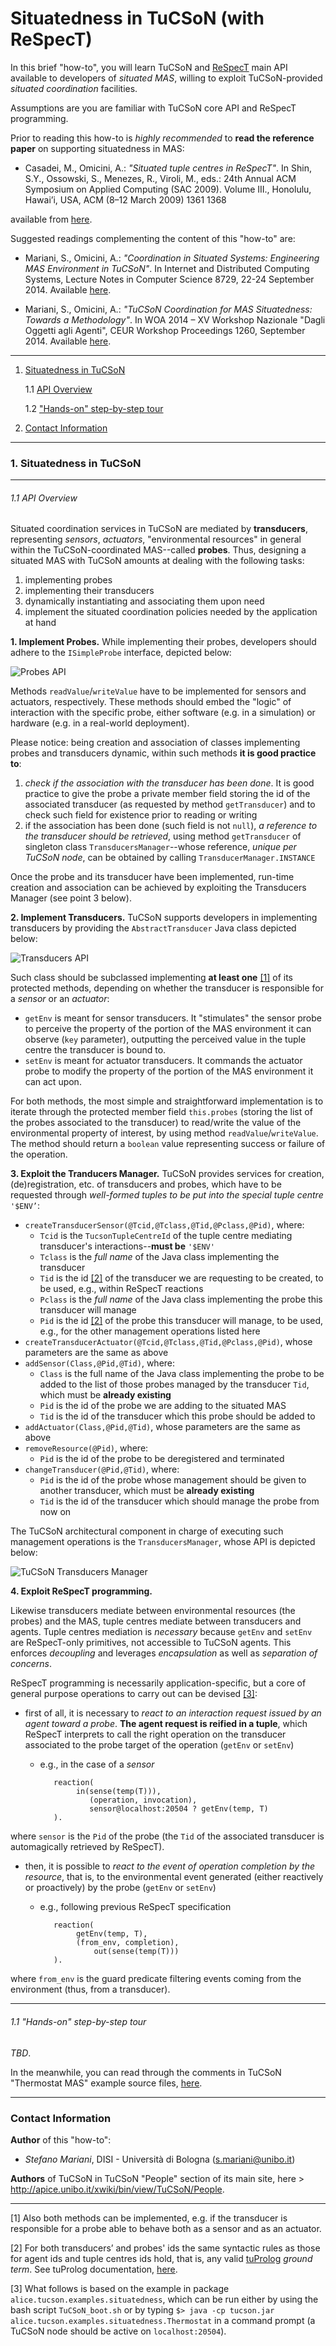 # Situatedness in TuCSoN (with ReSpecT)

In this brief "how-to", you will learn TuCSoN and [ReSpecT](http://respect.apice.unibo.it) main API available to developers of *situated MAS*, willing to exploit TuCSoN-provided *situated coordination* facilities.

Assumptions are you are familiar with TuCSoN core API and ReSpecT programming.

Prior to reading this how-to is *highly recommended* to **read the reference paper** on supporting situatedness in MAS:

 * Casadei, M., Omicini, A.: *"Situated tuple centres in ReSpecT"*. In Shin, S.Y., Ossowski, S., Menezes, R., Viroli, M., eds.:
   24th Annual ACM Symposium on Applied Computing (SAC 2009). Volume III., Honolulu, Hawai’i, USA, ACM (8–12 March 2009) 1361
   1368
   
available from [here](http://apice.unibo.it/xwiki/bin/view/Publications/RespectSac09).

Suggested readings complementing the content of this "how-to" are:

 * Mariani, S., Omicini, A.: *"Coordination in Situated Systems: Engineering MAS Environment in TuCSoN"*. In Internet and Distributed Computing Systems, Lecture Notes in Computer Science 8729, 22-24 September 2014. Available [here](http://apice.unibo.it/xwiki/bin/view/Publications/SituatedcoordIdcs2014).
 
 * Mariani, S., Omicini, A.: *"TuCSoN Coordination for MAS Situatedness: Towards a Methodology"*. In WOA 2014 – XV Workshop Nazionale "Dagli Oggetti agli Agenti", CEUR Workshop Proceedings 1260, September 2014. Available [here](http://apice.unibo.it/xwiki/bin/view/Publications/TucsonWoa2014).

---

1. <a href="#situated">Situatedness in TuCSoN</a>

   1.1 <a href="#api">API Overview</a>
   
   1.2 <a href="#hands-on">"Hands-on" step-by-step tour</a>
   
2. <a href="#contact">Contact Information</a>

---

### 1. <a name="situated">Situatedness in TuCSoN</a>

---

###### 1.1 <a name="api">API Overview</a>

Situated coordination services in TuCSoN are mediated by **transducers**, representing *sensors*, *actuators*, "environmental resources" in general within the TuCSoN-coordinated MAS--called **probes**. Thus, designing a situated MAS with TuCSoN amounts at dealing with the following tasks:
 1. implementing probes 2. implementing their transducers 3. dynamically instantiating and associating them upon need 4. implement the situated coordination policies needed by the application at hand

**1. Implement Probes.** While implementing their probes, developers should adhere to the `ISimpleProbe` interface, depicted below:

<img src="UML-Probe.jpeg" alt="Probes API">

Methods `readValue`/`writeValue` have to be implemented for sensors and actuators, respectively. These methods should embed the "logic" of interaction with the specific probe, either software (e.g. in a simulation) or hardware (e.g. in a real-world deployment).

Please notice: being creation and association of classes implementing probes and transducers dynamic, within such methods **it is good practice to**:

 1. *check if the association with the transducer has been done*. It is good practice to give the probe a private member field storing the id of the associated transducer (as requested by method `getTransducer`) and to check such field for existence prior to reading or writing
 2. if the association has been done (such field is not `null`), *a reference to the transducer should be retrieved*, using method `getTransducer` of singleton class `TransducersManager`--whose reference, *unique per TuCSoN node*, can be obtained by calling `TransducerManager.INSTANCE`

Once the probe and its transducer have been implemented, run-time creation and association can be achieved by exploiting the Transducers Manager (see point 3 below).

**2. Implement Transducers.** TuCSoN supports developers in implementing transducers by providing the `AbstractTransducer` Java class depicted below:

<img src="UML-Transducer.jpeg" alt="Transducers API">

Such class should be subclassed implementing **at least one** <a href="#1">\[1\]</a> of its protected methods, depending on whether the transducer is responsible for a *sensor* or an *actuator*:

 * `getEnv` is meant for sensor transducers. It "stimulates" the sensor probe to perceive the property of the portion of the MAS environment it can observe (`key` parameter), outputting the perceived value in the tuple centre the transducer is bound to.
 * `setEnv` is meant for actuator transducers. It commands the actuator probe to modify the property of the portion of the MAS environment it can act upon.

For both methods, the most simple and straightforward implementation is to iterate through the protected member field `this.probes` (storing the list of the probes associated to the transducer) to read/write the value of the environmental property of interest, by using method `readValue`/`writeValue`. The method should return a `boolean` value representing success or failure of the operation.

**3. Exploit the Tranducers Manager.** TuCSoN provides services for creation, (de)registration, etc. of transducers and probes, which have to be requested through *well-formed tuples to be put into the special tuple centre* `'$ENV’`:

 * `createTransducerSensor(@Tcid,@Tclass,@Tid,@Pclass,@Pid)`, where:
    * `Tcid` is the `TucsonTupleCentreId` of the tuple centre mediating transducer's interactions--**must be** `'$ENV'`
    * `Tclass` is the *full name* of the Java class implementing the transducer
    * `Tid` is the id <a href="#2">\[2\]</a> of the transducer we are requesting to be created, to be used, e.g., within ReSpecT reactions
    * `Pclass` is the *full name* of the Java class implementing the probe this transducer will manage
    * `Pid` is the id <a href="#2">\[2\]</a> of the probe this transducer will manage, to be used, e.g., for the other management operations listed here
 * `createTransducerActuator(@Tcid,@Tclass,@Tid,@Pclass,@Pid)`, whose parameters are the same as above
 * `addSensor(Class,@Pid,@Tid)`, where:
    * `Class` is the full name of the Java class implementing the probe to be added to the list of those probes managed by the transducer `Tid`, which must be **already existing**
    * `Pid` is the id of the probe we are adding to the situated MAS
    * `Tid` is the id of the transducer which this probe should be added to
 * `addActuator(Class,@Pid,@Tid)`, whose parameters are the same as above
 * `removeResource(@Pid)`, where:
    * `Pid` is the id of the probe to be deregistered and terminated
 * `changeTransducer(@Pid,@Tid)`, where:
    * `Pid` is the id of the probe whose management should be given to another transducer, which must be **already existing**
    * `Tid` is the id of the transducer which should manage the probe from now on
    
The TuCSoN architectural component in charge of executing such management operations is the `TransducersManager`, whose API is depicted below:

<img src="UML-TM.jpeg" alt="TuCSoN Transducers Manager">

**4. Exploit ReSpecT programming.** 

Likewise transducers mediate between environmental resources (the probes) and the MAS, tuple centres mediate between transducers and agents. Tuple centres mediation is *necessary* because `getEnv` and `setEnv` are ReSpecT-only primitives, not accessible to TuCSoN agents. This enforces *decoupling* and leverages *encapsulation* as well as *separation of concerns*.

ReSpecT programming is necessarily application-specific, but a core of general purpose operations to carry out can be devised <a href="#3">\[3\]</a>:

 * first of all, it is necessary to *react to an interaction request issued by an agent toward a probe*. **The agent request is reified in a tuple**, which ReSpecT interprets to call the right operation on the transducer associated to the probe target of the operation (`getEnv` or `setEnv`)
   * e.g., in the case of a *sensor*

            reaction(
                 in(sense(temp(T))),
                    (operation, invocation),
                    sensor@localhost:20504 ? getEnv(temp, T)
            ).
where `sensor` is the `Pid` of the probe (the `Tid` of the associated transducer is automagically retrieved by ReSpecT).

 * then, it is possible to *react to the event of operation completion by the resource*, that is, to the environmental event generated (either reactively or proactively) by the probe (`getEnv` or `setEnv`)
   * e.g., following previous ReSpecT specification

            reaction(
                 getEnv(temp, T),
                 (from_env, completion),
                     out(sense(temp(T)))
            ).
where `from_env` is the guard predicate filtering events coming from the environment (thus, from a transducer).

---

###### 1.1 <a name="hands">"Hands-on" step-by-step tour</a>

*TBD*.

In the meanwhile, you can read through the comments in TuCSoN "Thermostat MAS" example source files, [here](https://bitbucket.org/smariani/tucson/src/da7cf3835c62/TuCSoN/trunk/src/alice/tucson/examples/situatedness/?at=master).

---

### <a name="contact">Contact Information</a>

**Author** of this "how-to":

 * *Stefano Mariani*, DISI - Università di Bologna (<s.mariani@unibo.it>)

**Authors** of TuCSoN in TuCSoN "People" section of its main site, here > <http://apice.unibo.it/xwiki/bin/view/TuCSoN/People>.
 
---

<a name="1">\[1\]</a> Also both methods can be implemented, e.g. if the transducer is responsible for a probe able to behave both as a sensor and as an actuator.

<a name="2">\[2\]</a> For both transducers’ and probes' ids the same syntactic rules as those for agent ids and tuple centres ids hold, that is, any valid [tuProlog](http://tuprolog.unibo.it) *ground term*. See tuProlog documentation, [here](http://apice.unibo.it/xwiki/bin/download/Tuprolog/Download/tuprolog-guide-2.9.0.pdf).

<a name="3">\[3\]</a> What follows is based on the example in package `alice.tucson.examples.situatedness`, which can be run either by using the bash script `TuCSoN_boot.sh` or by typing `$> java -cp tucson.jar alice.tucson.examples.situatedness.Thermostat` in a command prompt (a TuCSoN node should be active on `localhost:20504`).
